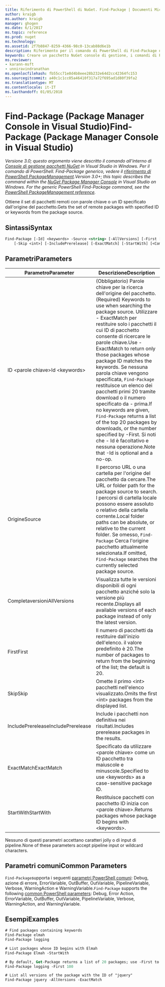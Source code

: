```yaml
---
title: Riferimento di PowerShell di NuGet. Find-Package | Documenti Microsoft
author: kraigb
ms.author: kraigb
manager: ghogen
ms.date: 6/1/2017
ms.topic: reference
ms.prod: nuget
ms.technology: 
ms.assetid: 2f7b8847-8259-4366-98c0-13cab88d6e1b
description: Riferimento per il comando di PowerShell di Find-Package nella Console di gestione pacchetti NuGet in Visual Studio.
keywords: Creare un pacchetto NuGet console di gestione, i comandi di Powershell di NuGet, riferimento di Powershell di NuGet, Find-Package
ms.reviewer:
- karann-msft
- unniravindranathan
ms.openlocfilehash: fb55cc71e0d4b8eee28b232e64d2cc42364fc153
ms.sourcegitcommit: a40c1c1cc05a46410f317a72f695ad1d80f39fa2
ms.translationtype: MT
ms.contentlocale: it-IT
ms.lasthandoff: 01/05/2018
---
```

# <a name="find-package-package-manager-console-in-visual-studio"></a><span data-ttu-id="9cbba-104">Find-Package (Package Manager Console in Visual Studio)</span><span class="sxs-lookup"><span data-stu-id="9cbba-104">Find-Package (Package Manager Console in Visual Studio)</span></span>

<span data-ttu-id="9cbba-105">*Versione 3.0; questo argomento viene descritto il comando all'interno di [Console di gestione pacchetti NuGet](Package-Manager-Console.md) in Visual Studio in Windows. Per il comando di PowerShell. Find-Package generico, vedere il [riferimento di PowerShell PackageManagement](/powershell/module/packagemanagement/?view=powershell-6).*</span><span class="sxs-lookup"><span data-stu-id="9cbba-105">*Version 3.0+; this topic describes the command within the [NuGet Package Manager Console](Package-Manager-Console.md) in Visual Studio on Windows. For the generic PowerShell Find-Package command, see the [PowerShell PackageManagement reference](/powershell/module/packagemanagement/?view=powershell-6).*</span></span>

<span data-ttu-id="9cbba-106">Ottiene il set di pacchetti remoti con parole chiave o un ID specificato dall'origine del pacchetto.</span><span class="sxs-lookup"><span data-stu-id="9cbba-106">Gets the set of remote packages with specified ID or keywords from the package source.</span></span>

## <a name="syntax"></a><span data-ttu-id="9cbba-107">Sintassi</span><span class="sxs-lookup"><span data-stu-id="9cbba-107">Syntax</span></span>

```ps
Find-Package [-Id] <keywords> -Source <string> [-AllVersions] [-First [<int>]]
    [-Skip <int>] [-IncludePrerelease] [-ExactMatch] [-StartWith] [<CommonParameters>]
```

## <a name="parameters"></a><span data-ttu-id="9cbba-108">Parametri</span><span class="sxs-lookup"><span data-stu-id="9cbba-108">Parameters</span></span>

| <span data-ttu-id="9cbba-109">Parametro</span><span class="sxs-lookup"><span data-stu-id="9cbba-109">Parameter</span></span> | <span data-ttu-id="9cbba-110">Descrizione</span><span class="sxs-lookup"><span data-stu-id="9cbba-110">Description</span></span> |
| --- | --- |
| <span data-ttu-id="9cbba-111">ID &lt;parole chiave&gt;</span><span class="sxs-lookup"><span data-stu-id="9cbba-111">Id &lt;keywords&gt;</span></span> | <span data-ttu-id="9cbba-112">(Obbligatorio) Parole chiave per la ricerca dell'origine del pacchetto.</span><span class="sxs-lookup"><span data-stu-id="9cbba-112">(Required) Keywords to use when searching the package source.</span></span> <span data-ttu-id="9cbba-113">Utilizzare - ExactMatch per restituire solo i pacchetti il cui ID di pacchetto consente di ricercare le parole chiave.</span><span class="sxs-lookup"><span data-stu-id="9cbba-113">Use -ExactMatch to return only those packages whose package ID matches the keywords.</span></span> <span data-ttu-id="9cbba-114">Se nessuna parola chiave vengono specificata, `Find-Package` restituisce un elenco dei pacchetti primi 20 tramite download o il numero specificato da - prima.</span><span class="sxs-lookup"><span data-stu-id="9cbba-114">If no keywords are given, `Find-Package` returns a list of the top 20 packages by downloads, or the number specified by -First.</span></span> <span data-ttu-id="9cbba-115">Si noti che - Id è facoltativo e nessuna operazione.</span><span class="sxs-lookup"><span data-stu-id="9cbba-115">Note that -Id is optional and a no-op.</span></span> |
| <span data-ttu-id="9cbba-116">Origine</span><span class="sxs-lookup"><span data-stu-id="9cbba-116">Source</span></span> | <span data-ttu-id="9cbba-117">Il percorso URL o una cartella per l'origine del pacchetto da cercare.</span><span class="sxs-lookup"><span data-stu-id="9cbba-117">The URL or folder path for the package source to search.</span></span> <span data-ttu-id="9cbba-118">I percorsi di cartella locale possono essere assoluto o relativo della cartella corrente.</span><span class="sxs-lookup"><span data-stu-id="9cbba-118">Local folder paths can be absolute, or relative to the current folder.</span></span> <span data-ttu-id="9cbba-119">Se omesso, `Find-Package` Cerca l'origine pacchetto attualmente selezionata.</span><span class="sxs-lookup"><span data-stu-id="9cbba-119">If omitted, `Find-Package` searches the currently selected package source.</span></span> |
| <span data-ttu-id="9cbba-120">Completaversioni</span><span class="sxs-lookup"><span data-stu-id="9cbba-120">AllVersions</span></span> | <span data-ttu-id="9cbba-121">Visualizza tutte le versioni disponibili di ogni pacchetto anziché solo la versione più recente.</span><span class="sxs-lookup"><span data-stu-id="9cbba-121">Displays all available versions of each package instead of only the latest version.</span></span> |
| <span data-ttu-id="9cbba-122">First</span><span class="sxs-lookup"><span data-stu-id="9cbba-122">First</span></span> | <span data-ttu-id="9cbba-123">Il numero di pacchetti da restituire dall'inizio dell'elenco. il valore predefinito è 20.</span><span class="sxs-lookup"><span data-stu-id="9cbba-123">The number of packages to return from the beginning of the list; the default is 20.</span></span> |
| <span data-ttu-id="9cbba-124">Skip</span><span class="sxs-lookup"><span data-stu-id="9cbba-124">Skip</span></span> | <span data-ttu-id="9cbba-125">Omette il primo &lt;int&gt; pacchetti nell'elenco visualizzato.</span><span class="sxs-lookup"><span data-stu-id="9cbba-125">Omits the first &lt;int&gt; packages from the displayed list.</span></span>  |
| <span data-ttu-id="9cbba-126">IncludePrerelease</span><span class="sxs-lookup"><span data-stu-id="9cbba-126">IncludePrerelease</span></span> | <span data-ttu-id="9cbba-127">Include i pacchetti non definitiva nei risultati.</span><span class="sxs-lookup"><span data-stu-id="9cbba-127">Includes prerelease packages in the results.</span></span> |
| <span data-ttu-id="9cbba-128">ExactMatch</span><span class="sxs-lookup"><span data-stu-id="9cbba-128">ExactMatch</span></span> | <span data-ttu-id="9cbba-129">Specificato da utilizzare &lt;parole chiave&gt; come un ID pacchetto tra maiuscole e minuscole.</span><span class="sxs-lookup"><span data-stu-id="9cbba-129">Specified to use &lt;keywords&gt; as a case-sensitive package ID.</span></span> |
| <span data-ttu-id="9cbba-130">StartWith</span><span class="sxs-lookup"><span data-stu-id="9cbba-130">StartWith</span></span> | <span data-ttu-id="9cbba-131">Restituisce pacchetti con pacchetto ID inizia con &lt;parole chiave&gt;.</span><span class="sxs-lookup"><span data-stu-id="9cbba-131">Returns packages whose package ID begins with &lt;keywords&gt;.</span></span> |

<span data-ttu-id="9cbba-132">Nessuno di questi parametri accettano caratteri jolly o di input di pipeline.</span><span class="sxs-lookup"><span data-stu-id="9cbba-132">None of these parameters accept pipeline input or wildcard characters.</span></span>

## <a name="common-parameters"></a><span data-ttu-id="9cbba-133">Parametri comuni</span><span class="sxs-lookup"><span data-stu-id="9cbba-133">Common Parameters</span></span>

<span data-ttu-id="9cbba-134">`Find-Package`supporta i seguenti [parametri PowerShell comuni](http://go.microsoft.com/fwlink/?LinkID=113216): Debug, azione di errore, ErrorVariable, OutBuffer, OutVariable, PipelineVariable, Verbose, WarningAction e WarningVariable.</span><span class="sxs-lookup"><span data-stu-id="9cbba-134">`Find-Package` supports the following [common PowerShell parameters](http://go.microsoft.com/fwlink/?LinkID=113216): Debug, Error Action, ErrorVariable, OutBuffer, OutVariable, PipelineVariable, Verbose, WarningAction, and WarningVariable.</span></span>

## <a name="examples"></a><span data-ttu-id="9cbba-135">Esempi</span><span class="sxs-lookup"><span data-stu-id="9cbba-135">Examples</span></span>

```ps
# Find packages containing keywords
Find-Package elmah
Find-Package logging

# List packages whose ID begins with Elmah
Find-Package Elmah -StartWith

# By default, Get-Package returns a list of 20 packages; use -First to show more
Find-Package logging -First 100

# List all versions of the package with the ID of "jquery"
Find-Package jquery -AllVersions -ExactMatch
```
